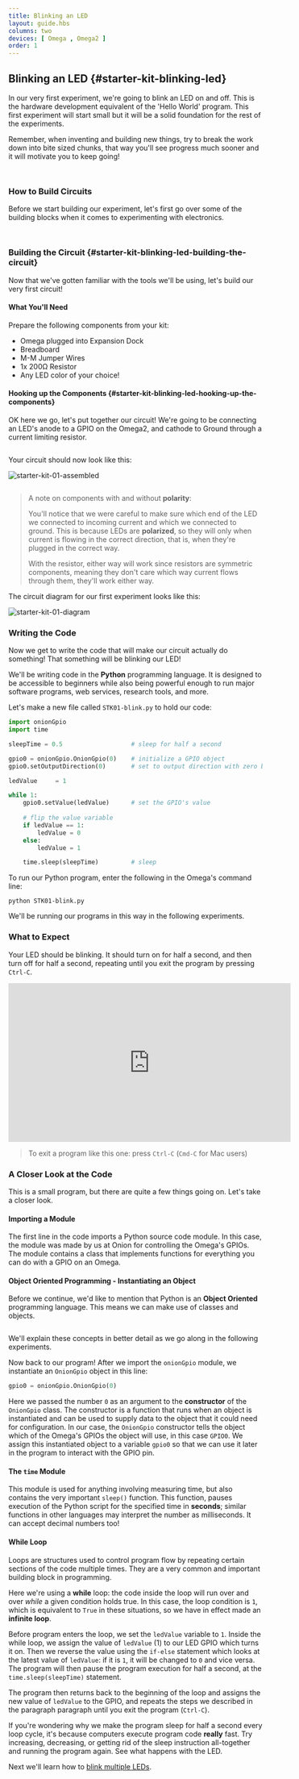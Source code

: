 ```yaml
---
title: Blinking an LED
layout: guide.hbs
columns: two
devices: [ Omega , Omega2 ]
order: 1
---
```


## Blinking an LED {#starter-kit-blinking-led}

In our very first experiment, we're going to blink an LED on and off. This is the hardware development equivalent of the 'Hello World' program. This first experiment will start small but it will be a solid foundation for the rest of the experiments.

Remember, when inventing and building new things, try to break the work down into bite sized chunks, that way you'll see progress much sooner and it will motivate you to keep going!


<!-- ### GPIO Pins as Outputs -->
```{r child = '../../shared/gpio-output.md'}
```

<!-- LEDs -->
```{r child = '../../shared/led.md'}
```

### How to Build Circuits

Before we start building our experiment, let's first go over some of the building blocks when it comes to experimenting with electronics.


<!-- Jumper wires -->
```{r child = '../../shared/jumper-wires.md'}
```

<!-- Breadboard -->
```{r child = '../../shared/breadboard.md'}
```

### Building the Circuit {#starter-kit-blinking-led-building-the-circuit}

<!-- // DONE: fill this with something like 'Ok, now that we know the general tools we'll be using, let's build our very first circuit!' -->

Now that we've gotten familiar with the tools we'll be using, let's build our very first circuit!

#### What You'll Need

Prepare the following components from your kit:

* Omega plugged into Expansion Dock
* Breadboard
* M-M Jumper Wires
* 1x 200Ω Resistor
* Any LED color of your choice!

#### Hooking up the Components {#starter-kit-blinking-led-hooking-up-the-components}

OK here we go, let's put together our circuit! We're going to be connecting an LED's anode to a GPIO on the Omega2, and cathode to Ground through a current limiting resistor.

<!-- // TODO: FRITZING: fritzing circuit diagram of the experiment -->

```{r child = '../../shared/wiring-led.md'}
```

Your circuit should now look like this:

<!-- // DONE: image of circuit -->

![starter-kit-01-assembled](https://raw.githubusercontent.com/OnionIoT/Onion-Docs/master/Omega2/Kit-Guides/Starter/img/01-assembled-circuit.jpg)

<!-- Breadboard -->
```{r child = '../../shared/wiring-precautions.md'}
```

> A note on components with and without **polarity**:
>
> You'll notice that we were careful to make sure which end of the LED we connected to incoming current and which we connected to ground. This is because LEDs are **polarized**, so they will only when current is flowing in the correct direction, that is, when they're plugged in the correct way.
>
> With the resistor, either way will work since resistors are symmetric components, meaning they don't care which way current flows through them, they'll work either way.

The circuit diagram for our first experiment looks like this:

<!-- // DONE: CIRCUIT DIAGRAM: circuit showing this experiment -->
![starter-kit-01-diagram](https://raw.githubusercontent.com/OnionIoT/Onion-Docs/master/Omega2/Kit-Guides/Starter/diagrams/01-circuit-diagram.png)

### Writing the Code

Now we get to write the code that will make our circuit actually do something! That something will be blinking our LED!

We'll be writing code in the **Python** programming language. It is designed to be accessible to beginners while also being powerful enough to run major software programs, web services, research tools, and more.

Let's make a new file called `STK01-blink.py` to hold our code:

``` python
import onionGpio
import time

sleepTime = 0.5                   # sleep for half a second

gpio0 = onionGpio.OnionGpio(0)    # initialize a GPIO object
gpio0.setOutputDirection(0)       # set to output direction with zero being the default value

ledValue     = 1

while 1:
    gpio0.setValue(ledValue)      # set the GPIO's value
    
    # flip the value variable
    if ledValue == 1:
        ledValue = 0
    else:
        ledValue = 1

    time.sleep(sleepTime)         # sleep 
```

To run our Python program, enter the following in the Omega's command line:

```
python STK01-blink.py
```

We'll be running our programs in this way in the following experiments.

### What to Expect

Your LED should be blinking. It should turn on for half a second, and then turn off for half a second, repeating until you exit the program by pressing `Ctrl-C`.

<!-- // DONE: GIF: Showing this experiment with the LED blinking -->
<iframe width="560" height="315" src="https://www.youtube.com/embed/can96mc4-s4" frameborder="0" allowfullscreen></iframe>

> To exit a program like this one: press `Ctrl-C` (`Cmd-C` for Mac users)

### A Closer Look at the Code

This is a small program, but there are quite a few things going on. Let's take a closer look.

#### Importing a Module

The first line in the code imports a Python source code module. In this case, the module was made by us at Onion for controlling the Omega's GPIOs. The module contains a class that implements functions for everything you can do with a GPIO on an Omega.

#### Object Oriented Programming - Instantiating an Object

Before we continue, we'd like to mention that Python is an **Object Oriented** programming language. This means we can make use of classes and objects.

<!-- Classes and Objects -->
```{r child = '../../shared/classes-and-objects.md'}
```

We'll explain these concepts in better detail as we go along in the following experiments.

Now back to our program! After we import the `onionGpio` module, we instantiate an `OnionGpio` object in this line:

``` python
gpio0 = onionGpio.OnionGpio(0)
```

Here we passed the number `0` as an argument to the **constructor** of the `OnionGpio` class. The constructor is a function that runs when an object is instantiated and can be used to supply data to the object that it could need for configuration. In our case, the `OnionGpio` constructor tells the object which of the Omega's GPIOs the object will use, in this case `GPIO0`. We assign this instantiated object to a variable `gpio0` so that we can use it later in the program to interact with the GPIO pin.

#### The `time` Module

This module is used for anything involving measuring time, but also contains the very important `sleep()` function. This function, pauses execution of the Python script for the specified time in **seconds**; similar functions in other languages may interpret the number as milliseconds. It can accept decimal numbers too!

#### While Loop

Loops are structures used to control program flow by repeating certain sections of the code multiple times. They are a very common and important building block in programming.

Here we're using a **while** loop: the code inside the loop will run over and over *while* a given condition holds true. In this case, the loop condition is `1`, which is equivalent to `True` in these situations, so we have in effect made an **infinite loop**.

Before program enters the loop, we set the `ledValue` variable to `1`. Inside the while loop, we assign the value of `ledValue` (1) to our LED GPIO which turns it on. Then we reverse the value using the `if-else` statement which looks at the latest value of `ledValue`: if it is `1`, it will be changed to `0` and vice versa. The program will then pause the program execution for half a second, at the `time.sleep(sleepTime)` statement. 

The program then returns back to the beginning of the loop and assigns the new value of `ledValue` to the GPIO, and repeats the steps we described in the paragraph paragraph until you exit the program (`Ctrl-C`).

If you're wondering why we make the program sleep for half a second every loop cycle, it's because computers execute program code **really** fast. Try increasing, decreasing, or getting rid of the sleep instruction all-together and running the program again. See what happens with the LED.

Next we'll learn how to [blink multiple LEDs](#starter-kit-multiple-leds).